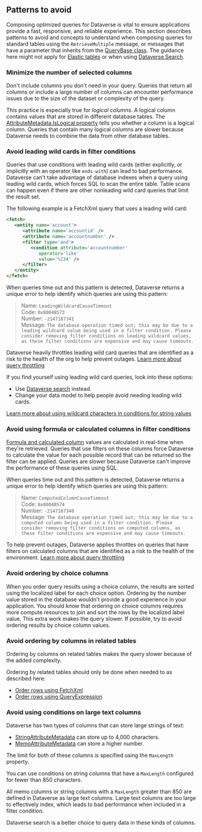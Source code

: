 ## Patterns to avoid

Composing optimized queries for Dataverse is vital to ensure applications provide a fast, responsive, and reliable experience. This section describes patterns to avoid and concepts to understand when composing queries for standard tables using the `RetrieveMultiple` message, or messages that have a parameter that inherits from the [QueryBase class](/dotnet/api/microsoft.xrm.sdk.query.querybase). The guidance here might not apply for [Elastic tables](../elastic-tables.md) or when using [Dataverse Search](../search/overview.md).


### Minimize the number of selected columns

Don't include columns you don't need in your query. Queries that return all columns or include a large number of columns can encounter performance issues due to the size of the dataset or complexity of the query.

This practice is especially true for *logical columns*. A logical column contains values that are stored in different database tables. The [AttributeMetadata.IsLogical property](/dotnet/api/microsoft.xrm.sdk.metadata.attributemetadata.islogical) tells you whether a column is a logical column. Queries that contain many logical columns are slower because Dataverse needs to combine the data from other database tables.

<!-- 

David: Most lookups are not logical attributes. Lookups include several supporting attributes that are logical, but the API doesn't return data for many of these. I'm talking about the fields that end with *Name. 

Common Lookups that are also logical are OwningTeam or OwningUser, because they are special.

That's why I re-wrote the content below.

   Queries with many logical attributes (for example, lookups) can also cause queries to be slow because each logical attribute needs to be retrieved from a seperate entity which can make a simple query much more complex and slow. 

   We recommend customers to design their queries to select the bare minimum of columns needed.

-->

### Avoid leading wild cards in filter conditions

Queries that use conditions with leading wild cards (either explicitly, or implicitly with an operator like `ends-with`) can lead to bad performance. Dataverse can't take advantage of database indexes when a query using leading wild cards, which forces SQL to scan the entire table. Table scans can happen even if there are other nonleading wild card queries that limit the result set.

The following example is a FetchXml query that uses a leading wild card:

```xml
<fetch>
   <entity name='account'>
      <attribute name='accountid' />
      <attribute name='accountnumber' />
      <filter type='and'>
         <condition attribute='accountnumber'
            operator='like'
            value='%234' />
      </filter>
   </entity>
</fetch>
```

When queries time out and this pattern is detected, Dataverse returns a unique error to help identify which queries are using this pattern:

> Name: `LeadingWildcardCauseTimeout`<br />
> Code: `0x80048573`<br />
> Number: `-2147187341`<br />
> Message: `The database operation timed out; this may be due to a leading wildcard value being used in a filter condition. Please consider removing filter conditions on leading wildcard values, as these filter conditions are expensive and may cause timeouts.`

Dataverse heavily throttles leading wild card queries that are identified as a risk to the health of the org to help prevent outages. [Learn more about query throttling](../query-throttling.md)

If you find yourself using leading wild card queries, look into these options:

- Use [Dataverse search](../search/overview.md) instead.
- Change your data model to help people avoid needing leading wild cards.

[Learn more about using wildcard characters in conditions for string values](../wildcard-characters.md)


### Avoid using formula or calculated columns in filter conditions

[Formula and calculated column](../calculated-rollup-attributes.md#formula-and-calculated-columns) values are calculated in real-time when they're retrieved. Queries that use filters on these columns force Dataverse to calculate the value for each possible record that can be returned so the filter can be applied. Queries are slower because Dataverse can't improve the performance of these queries using SQL.

When queries time out and this pattern is detected, Dataverse returns a unique error to help identify which queries are using this pattern:

> Name: `ComputedColumnCauseTimeout`<br />
> Code: `0x80048574`<br />
> Number: `-2147187340`<br />
> Message: `The database operation timed out; this may be due to a computed column being used in a filter condition. Please consider removing filter conditions on computed columns, as these filter conditions are expensive and may cause timeouts.`

To help prevent outages, Dataverse applies throttles on queries that have filters on calculated columns that are identified as a risk to the health of the environment. [Learn more about query throttling](../query-throttling.md)


### Avoid ordering by choice columns

When you order query results using a choice column, the results are sorted using the localized label for each choice option. Ordering by the number value stored in the database wouldn't provide a good experience in your application. You should know that ordering on choice columns requires more compute resources to join and sort the rows by the localized label value. This extra work makes the query slower. If possible, try to avoid ordering results by choice column values.

<!-- 

jdaly: I don't think this example adds much here.

Do you want to mention the fetch element useraworderby attribute?
That might make for a good example

dasuss: I'm conflicted when it comes to useraworderby, yeah its supported and technically works, 
but I don't think its worth doing in place of ordering on the name. We would be adding an order that doesn't
make logical sense for the customer (ie the state code Number doesn't mean anything of logical value).

Example query ordering on the statecode choice column: 

``` xml
<fetch distinct='true'>
   <entity name='account'>
      <attribute name='accountnumber' />
      <order attribute='statecode' />
   </entity>
</fetch> 
```
-->

### Avoid ordering by columns in related tables

Ordering by columns on related tables makes the query slower because of the added complexity.

Ordering by related tables should only be done when needed to as described here:

- [Order rows using FetchXml](../fetchxml/order-rows.md)
- [Order rows using QueryExpression](../org-service/queryexpression/order-rows.md)


### Avoid using conditions on large text columns

Dataverse has two types of columns that can store large strings of text:

- [StringAttributeMetadata](/dotnet/api/microsoft.xrm.sdk.metadata.stringattributemetadata) can store up to 4,000 characters.
- [MemoAttributeMetadata](/dotnet/api/microsoft.xrm.sdk.metadata.memoattributemetadata) can store a higher number.

The limit for both of these columns is specified using the `MaxLength` property.

You can use conditions on string columns that have a `MaxLength` configured for fewer than 850 characters.

All memo columns or string columns with a `MaxLength` greater than 850 are defined in Dataverse as large text columns. Large text columns are too large to effectively index, which leads to bad performance when included in a filter condition.

Dataverse search is a better choice to query data in these kinds of columns.